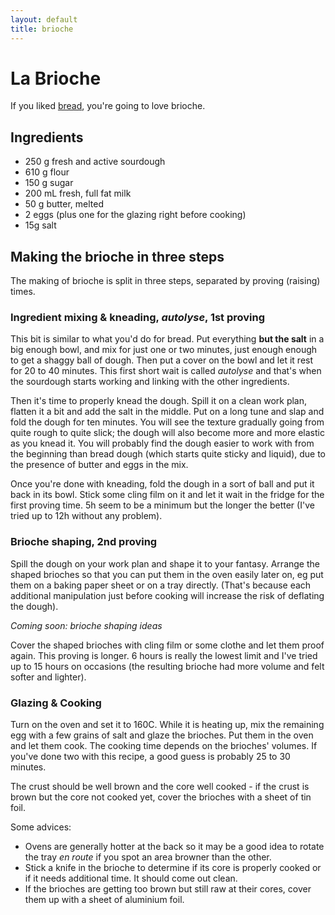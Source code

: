 ```yaml
---
layout: default
title: brioche
---
```


# La Brioche

If you liked [bread](pain.html), you're going to love brioche.


## Ingredients

* 250 g fresh and active sourdough
* 610 g flour
* 150 g sugar
* 200 mL fresh, full fat milk
* 50 g butter, melted
* 2 eggs (plus one for the glazing right before cooking)
* 15g salt


## Making the brioche in three steps

The making of brioche is split in three steps, separated by proving (raising)
times.


### Ingredient mixing & kneading, *autolyse*, 1st proving

This bit is similar to what you'd do for bread. Put everything **but the salt**
in a big enough bowl, and mix for just one or two minutes, just enough enough to
get a shaggy ball of dough. Then put a cover on the bowl and let it rest for
20 to 40 minutes. This first short wait is called *autolyse* and that's when the
sourdough starts working and linking with the other ingredients.


Then it's time to properly knead the dough. Spill it on a clean work plan,
flatten it a bit and add the salt in the middle. Put on a long tune and slap and
fold the dough for ten minutes. You will see the texture gradually going from
quite rough to quite slick; the dough will also become more and more elastic as
you knead it. You will probably find the dough easier to work with from the
beginning than bread dough (which starts quite sticky and liquid), due to the
presence of butter and eggs in the mix.


Once you're done with kneading, fold the dough in a sort of ball and put it back
in its bowl. Stick some cling film on it and let it wait in the fridge for the
first proving time. 5h seem to be a minimum but the longer the better (I've
tried up to 12h without any problem).


### Brioche shaping, 2nd proving

Spill the dough on your work plan and shape it to your fantasy. Arrange the
shaped brioches so that you can put them in the oven easily later on, eg put
them on a baking paper sheet or on a tray directly. (That's because each
additional manipulation just before cooking will increase the risk of deflating
the dough).

*Coming soon: brioche shaping ideas*

Cover the shaped brioches with cling film or some clothe and let them proof
again. This proving is longer. 6 hours is really the lowest limit and I've
tried up to 15 hours on occasions (the resulting brioche had more volume and
felt softer and lighter).


### Glazing & Cooking

Turn on the oven and set it to 160C. While it is heating up, mix the remaining
egg with a few grains of salt and glaze the brioches. Put them in the oven and
let them cook. The cooking time depends on the brioches' volumes. If you've
done two with this recipe, a good guess is probably 25 to 30 minutes.

The crust should be well brown and the core well cooked - if the crust is brown
but the core not cooked yet, cover the brioches with a sheet of tin foil.

Some advices:

* Ovens are generally hotter at the back so it may be a good idea to rotate the
tray *en route* if you spot an area browner than the other.
* Stick a knife in the brioche to determine if its core is properly cooked or if
it needs additional time. It should come out clean.
* If the brioches are getting too brown but still raw at their cores, cover them
up with a sheet of aluminium foil.

